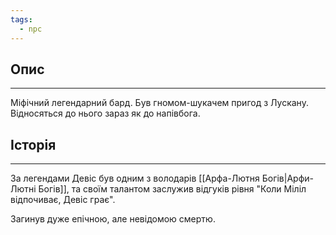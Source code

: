 ```yaml
---
tags:
  - npc
---
```

## Опис
---
Міфічний легендарний бард. Був гномом-шукачем пригод з Лускану. Відносяться до нього зараз як до напівбога.  

## Історія
---
За легендами Девіс був одним з володарів [[Арфа-Лютня Богів|Арфи-Лютні Богів]], та своїм талантом заслужив відгуків рівня "Коли Міліл відпочиває, Девіс грає".  

Загинув дуже епічною, але невідомою смертю.  
